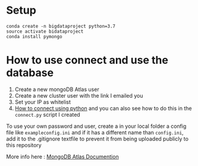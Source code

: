 # Setup
    conda create -n bigdataproject python=3.7
    source activate bidataproject
    conda install pymongo

# How to use connect and use the database
1. Create a new mongoDB Atlas user
2. Create a new cluster user with the link I emailed you
3. Set your IP as whitelist 
4. [How to connect using python](https://docs.atlas.mongodb.com/driver-connection/#python-driver-example)
and you can also see how to do this in the `connect.py` script I created

To use your own password and user, create a in your local folder a config file like `exampleconfig.ini` and if it has a different name than `config.ini`, add it to the .gitignore textfile to prevent it from being uploaded publicly to this repository

More info here : [MongoDB Atlas Documention](https://docs.atlas.mongodb.com/connect-to-cluster/)
